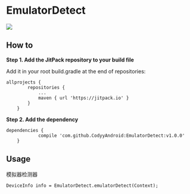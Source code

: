 # EmulatorDetect

[![](https://jitpack.io/v/CodyyAndroid/EmulatorDetect.svg)](https://jitpack.io/#CodyyAndroid/EmulatorDetect)

## How to
**Step 1. Add the JitPack repository to your build file**

Add it in your root build.gradle at the end of repositories:
```
allprojects {
		repositories {
			...
			maven { url 'https://jitpack.io' }
		}
	}
```
**Step 2. Add the dependency**
```
dependencies {
	        compile 'com.github.CodyyAndroid:EmulatorDetect:v1.0.0'
	}
```
## Usage

模拟器检测器
```
DeviceInfo info = EmulatorDetect.emulatorDetect(Context);
```
